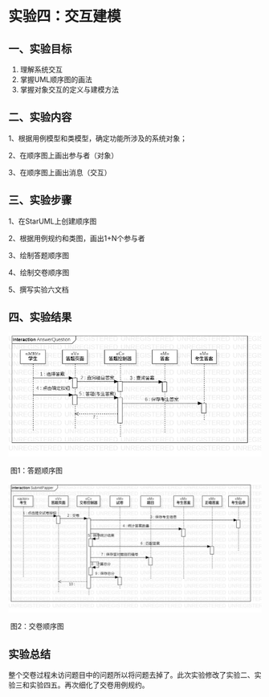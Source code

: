 # 实验四：交互建模

## 一、实验目标

1. 理解系统交互
2. 掌握UML顺序图的画法
3. 掌握对象交互的定义与建模方法

## 二、实验内容

1、根据用例模型和类模型，确定功能所涉及的系统对象；

2、在顺序图上画出参与者（对象）

3、在顺序图上画出消息（交互）

## 三、实验步骤

1、在StarUML上创建顺序图

2、根据用例规约和类图，画出1+N个参与者

3、绘制答题顺序图

4、绘制交卷顺序图

5、撰写实验六文档

## 四、实验结果

![](./AnswerQuestion.jpg)



​																图1：答题顺序图

![](./SubmitPapper.jpg)

​																图2：交卷顺序图

## 实验总结

整个交卷过程未访问题目中的问题所以将问题去掉了。此次实验修改了实验二、实验三和实验四五。再次细化了交卷用例规约。